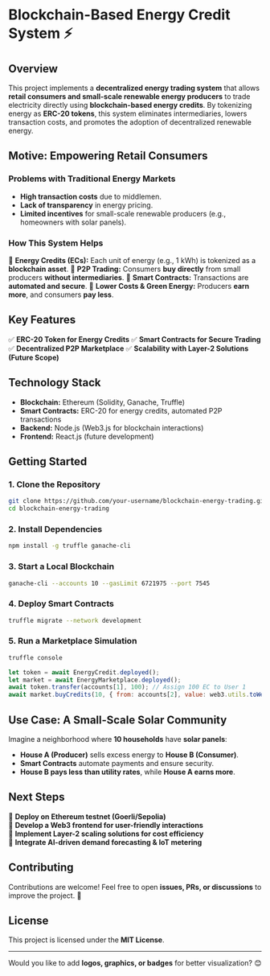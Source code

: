 # **Blockchain-Based Energy Credit System** ⚡

## **Overview**
This project implements a **decentralized energy trading system** that allows **retail consumers and small-scale renewable energy producers** to trade electricity directly using **blockchain-based energy credits**. By tokenizing energy as **ERC-20 tokens**, this system eliminates intermediaries, lowers transaction costs, and promotes the adoption of decentralized renewable energy.

## **Motive: Empowering Retail Consumers**
### **Problems with Traditional Energy Markets**
- **High transaction costs** due to middlemen.
- **Lack of transparency** in energy pricing.
- **Limited incentives** for small-scale renewable producers (e.g., homeowners with solar panels).

### **How This System Helps**
🔹 **Energy Credits (ECs):** Each unit of energy (e.g., 1 kWh) is tokenized as a **blockchain asset**.
🔹 **P2P Trading:** Consumers **buy directly** from small producers **without intermediaries**.
🔹 **Smart Contracts:** Transactions are **automated and secure**.
🔹 **Lower Costs & Green Energy:** Producers **earn more**, and consumers **pay less**.

## **Key Features**
✅ **ERC-20 Token for Energy Credits**
✅ **Smart Contracts for Secure Trading**
✅ **Decentralized P2P Marketplace**
✅ **Scalability with Layer-2 Solutions (Future Scope)**

## **Technology Stack**
- **Blockchain:** Ethereum (Solidity, Ganache, Truffle)
- **Smart Contracts:** ERC-20 for energy credits, automated P2P transactions
- **Backend:** Node.js (Web3.js for blockchain interactions)
- **Frontend:** React.js (future development)

## **Getting Started**
### **1. Clone the Repository**
```sh
git clone https://github.com/your-username/blockchain-energy-trading.git
cd blockchain-energy-trading
```

### **2. Install Dependencies**
```sh
npm install -g truffle ganache-cli
```

### **3. Start a Local Blockchain**
```sh
ganache-cli --accounts 10 --gasLimit 6721975 --port 7545
```

### **4. Deploy Smart Contracts**
```sh
truffle migrate --network development
```

### **5. Run a Marketplace Simulation**
```sh
truffle console
```
```javascript
let token = await EnergyCredit.deployed();
let market = await EnergyMarketplace.deployed();
await token.transfer(accounts[1], 100); // Assign 100 EC to User 1
await market.buyCredits(10, { from: accounts[2], value: web3.utils.toWei("0.1", "ether") });
```

## **Use Case: A Small-Scale Solar Community**
Imagine a neighborhood where **10 households** have **solar panels**:
- **House A (Producer)** sells excess energy to **House B (Consumer)**.
- **Smart Contracts** automate payments and ensure security.
- **House B pays less than utility rates**, while **House A earns more**.

## **Next Steps**
🔹 **Deploy on Ethereum testnet (Goerli/Sepolia)**  
🔹 **Develop a Web3 frontend for user-friendly interactions**  
🔹 **Implement Layer-2 scaling solutions for cost efficiency**  
🔹 **Integrate AI-driven demand forecasting & IoT metering**  

## **Contributing**
Contributions are welcome! Feel free to open **issues, PRs, or discussions** to improve the project. 🚀

## **License**
This project is licensed under the **MIT License**.

---

Would you like to add **logos, graphics, or badges** for better visualization? 😊

